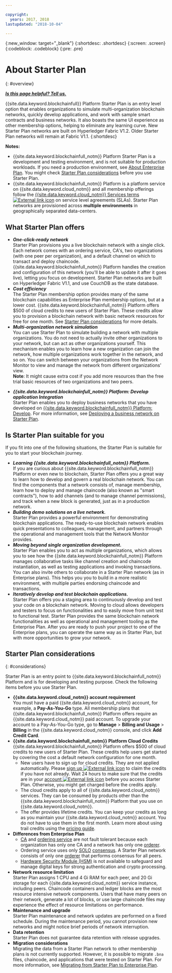```yaml
---

copyright:
  years: 2017, 2018
lastupdated: "2018-10-04"

---
```


{:new_window: target="_blank"}
{:shortdesc: .shortdesc}
{:screen: .screen}
{:codeblock: .codeblock}
{:pre: .pre}

# About Starter Plan
{: #overview}


***[Is this page helpful? Tell us.](https://www.surveygizmo.com/s3/4501493/IBM-Blockchain-Documentation)***


{{site.data.keyword.blockchainfull}} Platform Starter Plan is an entry level option that enables organizations to simulate multi-organization blockchain networks, quickly develop applications, and work with sample smart contracts and business networks. It also boasts the same UI experience as other membership options, helping to eliminate any learning curve. New Starter Plan networks are built on Hyperledger Fabric V1.2. Older Starter Plan networks will remain at Fabric V1.1.
{:shortdesc}

**Notes:**
- {{site.data.keyword.blockchainfull_notm}} Platform Starter Plan is a development and testing environment, and is not suitable for production workloads. If you need a production environment, see [About Enterprise Plan](enterprise_plan.html). You might check [Starter Plan considerations](#considerations) before you use Starter Plan.  
- {{site.data.keyword.blockchainfull_notm}} Platform is a platform service on {{site.data.keyword.cloud_notm}} and all membership offerings follow the [{{site.data.keyword.cloud_notm}} Services terms ![External link icon](images/external_link.svg "External link icon")](https://www-03.ibm.com/software/sla/sladb.nsf/sla/bm-6605-13 "{{site.data.keyword.cloud_notm}} Services terms") on service level agreements (SLAs). Starter Plan networks are provisioned across **multiple environments** in geographically separated data-centers.

## What Starter Plan offers

- **_One-click-ready network_**  
    Starter Plan provisions you a live blockchain network with a single click. Each network comes with an ordering service, CA's, two organizations (with one peer per organization), and a default channel on which to transact and deploy chaincode. {{site.data.keyword.blockchainfull_notm}} Platform handles the creation and configuration of this network (you'll be able to update it after it goes live), letting you focus on development. Starter Plan networks are built on Hyperledger Fabric V1.1, and use CouchDB as the state database. <!--The free trial provides you up to two organizations and two peers.-->
- **_Cost efficiency_**  
    The Starter Plan membership option provides many of the same blockchain capabilities as Enterprise Plan membership options, but at a lower cost. {{site.data.keyword.blockchainfull_notm}} Platform offers $500 of cloud credits to new users of Starter Plan. These credits allow you to provision a blockchain network with basic network resources for free for one month. See [Starter Plan considerations](#starter-plan-considerations) for more details.
- **_Multi-organization network simulation_**  
    You can use Starter Plan to simulate building a network with multiple organizations. You do not need to actually invite other organizations to your network, but can act as other organizations yourself. This mechanism enables you to learn how a new organization can join the network, how multiple organizations work together in the network, and so on. You can switch between your organizations from the Network Monitor to view and manage the network from different organizations' view.  
    **Note**: It might cause extra cost if you add more resources than the free trial basic resources of two organizations and two peers.
<!-- - **_Easy to deploy sample applications_**  
    Starter Plan uses the Toolchain service in {{site.data.keyword.cloud_notm}} to deploy samples with simple clicks. After you deploy and launch a sample, the chaincode and applications automatically run for your blockchain network. For more information about sample applications, see [Deploying sample applications](howto/prebuilt_samples.html). -->
- **_{{site.data.keyword.blockchainfull_notm}} Platform: Develop application Integration_**  
    Starter Plan enables you to deploy business networks that you have developed on [{{site.data.keyword.blockchainfull_notm}} Platform: Develop](https://blockchaindevelop.mybluemix.net/login). For more information, see [Deploying a business network on Starter Plan](develop_starter.html).

## Is Starter Plan suitable for you

If you fit into one of the following situations, the Starter Plan is suitable for you to start your blockchain journey.
- **_Learning {{site.data.keyword.blockchainfull_notm}} Platform._**  
    If you are curious about {{site.data.keyword.blockchainfull_notm}} Platform or even new to blockchain, Starter Plan offers you a great way to learn how to develop and govern a real blockchain network. You can find the components that a network consists of, manage membership, learn how to deploy and manage chaincode (also known as "smart contracts"), how to add channels (and to manage channel permissions), and track when a new block is generated, just as in a production network.
- **_Building demo solutions on a live network._**  
    Starter Plan provides a powerful environment for demonstrating blockchain applications. The ready-to-use blockchain network enables quick presentations to colleagues, management, and partners through the operational and management tools that the Network Monitor provides.
- **_Moving beyond single organization development._**  
    Starter Plan enables you to act as multiple organizations, which allows you to see how the {{site.data.keyword.blockchainfull_notm}} Platform manages collaborative tasks like channel creation and chaincode instantiation, as well as testing applications and invoking transactions. You can also invite others to collaborate in a Starter Plan network (as in Enterprise plans). This helps you you to build in a more realistic environment, with multiple parties endorsing chaincode and transactions.
- **_Iteratively develop and test blockchain applications._**  
    Starter Plan offers you a staging area to continuously develop and test your code on a blockchain network. Moving to cloud allows developers and testers to focus on functionalities and to easily move from unit test to functional test. Starter Plan provides the same blockchain network functionalities as well as operational and management tooling as the Enterprise Plan. After you are ready to push your project to one of the Enterprise plans, you can operate the same way as in Starter Plan, but with more opportunities to grow your network.


## Starter Plan considerations
{: #considerations}

Starter Plan is an entry point to {{site.data.keyword.blockchainfull_notm}} Platform and is for developing and testing purpose.  Check the following items before you use Starter Plan.

- **{{site.data.keyword.cloud_notm}} account requirement**  	
    You must have a paid {{site.data.keyword.cloud_notm}} account, for example, a **Pay-As-You-Go** type. All membership plans that {{site.data.keyword.blockchainfull_notm}} Platform offers require an  {{site.data.keyword.cloud_notm}} paid account. To upgrade your account to a Pay-As-You-Go type, go to **Manage** > **Billing and Usage** > **Billing** in the {{site.data.keyword.cloud_notm}} console, and click **Add Credit Card**.  
- **{{site.data.keyword.blockchainfull_notm}} Platform Cloud Credits**  
    {{site.data.keyword.blockchainfull_notm}} Platform offers $500 of cloud credits to new users of Starter Plan. These credits help users get started by covering the cost a default network configuration for one month.
    - New users have to sign up for cloud credits. They are not applied automatically. Please [sign up ![External link icon](images/external_link.svg "External link icon")](https://www.ibm.com/account/reg/us-en/signup?formid=urx-32798 "sign up") to claim the credits if you have not already. Wait 24 hours to make sure that the credits are in your [account ![External link icon](images/external_link.svg "External link icon")](https://console.bluemix.net/docs/billing-usage/viewing_usage.html#credits "account") before you access Starter Plan. Otherwise, you might get charged before the credits apply.
    - The cloud credits apply to all of {{site.data.keyword.cloud_notm}} services. They can be consumed by products other than the {{site.data.keyword.blockchainfull_notm}} Platform that you use on {{site.data.keyword.cloud_notm}}.
    - The offer provides lifetime credits. You can keep your credits as long as you maintain your {{site.data.keyword.cloud_notm}} account. You do not have to use them in the first month.
    Learn more about using trail credits using the [pricing guide](howto/pricing.html#starter-plan-pricing).
- **Differences from Enterprise Plan**
    - [CA](glossary.html#ca) and [ordering service](glossary.html#orderer) are not fault tolerant because each organization has only one CA and a network has only one [orderer](glossary.html#orderer).
    - Ordering service uses only [SOLO](glossary.html#solo) [consensus](glossary.html#consensus). A Starter Plan network consists of only one [orderer](glossary.html#orderer) that performs consensus for all peers.
    - [Hardware Security Module (HSM)](glossary.html#hsm) is not available to safeguard and manage digital keys for strong authentication and crypto processing.
- **Network resource limitation**  
    Starter Plan assigns 1 CPU and 4 Gi RAM for each peer, and 20 Gi storage for each {{site.data.keyword.cloud_notm}} service instance, including peers. Chaincode containers and ledger blocks are the most resource intensive network components. Users that have many peers on their network, generate a lot of blocks, or use large chaincode files may experience the effect of resource limitations on performance.
- **Maintenance and upgrade**  
    Starter Plan maintenance and network updates are performed on a fixed schedule. During the maintenance period, you cannot provision new networks and might notice brief periods of network interruption.
- **Data retention**  
    Starter Plan does not guarantee data retention with release upgrades.
- **Migration considerations**  
    Migrating the data from a Starter Plan network to other membership plans is not currently supported. However, it is possible to migrate `.bna` files, chaincode, and applications that were tested on Starter Plan. For more information, see [Migrating from Starter Plan to Enterprise Plan](howto/migrate_sp_ep.html).

<!--    - Starter Plan is built on Hyperledger Fabric V1.1.  If your chaincode is at Fabric V1.0 level, you need to upgrade your chaincode before you use it in Starter Plan. For more information, see [Updating chaincode for Hyperledger Fabric 1.1](knownissues.html/update-chaincode-fabric11).
-->

<!--
## Migrating from Beta to GA
{: #beta-to-ga}

Starter Plan moves to the GA stage on June 14, 2018. Upon GA, {{site.data.keyword.blockchainfull_notm}} Platform offers $500 trial credits for each {{site.data.keyword.cloud_notm}} account to create blockchain networks with Starter Plan. For more information about the trial credits, see the *Starter Plan trial* section in [Starter Plan pricing](howto/pricing.html#starter-plan-pricing). Ensure that you have a paid {{site.data.keyword.cloud_notm}} account, for example, a **Pay-As-You-Go** type.

Any blockchain networks that are created with Starter Plan Beta remains **free** until they are deleted **30 days** after the Starter Plan GA. Data migration is not supported from Starter Plan Beta networks to GA networks. **Your data in Beta networks will be lost.**  However, you can migrate your chaincode, business networks, and applications manually.
- If you have running chaincode in Beta networks, install and instantiate the chaincode in GA networks. For more information, see [Installing, instantiating, and updating a chaincode](howto/install_instantiate_chaincode.html).
- If you deployed a business network on Beta networks, deploy the business network with the `.bna` file on GA networks. For more information, see [Deploying a business network on Starter Plan](develop_starter.html).
- If you ran self-developed applications against Beta networks, update the API endpoints in your applications to point to GA network nodes. For more information, see [Adding network API endpoints to your application](v10_application.html#adding-network-api-endpoints-to-your-application).
-->
